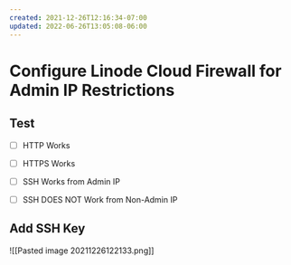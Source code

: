 ```yaml
---
created: 2021-12-26T12:16:34-07:00
updated: 2022-06-26T13:05:08-06:00
---
```

# Configure Linode Cloud Firewall for Admin IP Restrictions



## Test

- [ ] HTTP Works
- [ ] HTTPS Works
- [ ] SSH Works from Admin IP
- [ ] SSH DOES NOT Work from Non-Admin IP


## Add SSH Key
![[Pasted image 20211226122133.png]]

